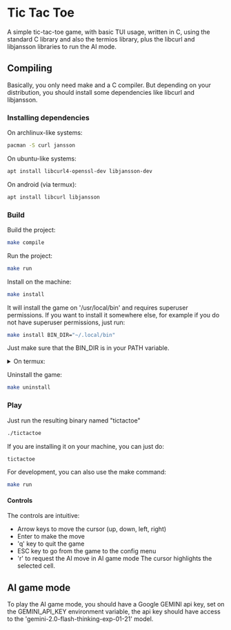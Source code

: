 # Tic Tac Toe
A simple tic-tac-toe game, with basic TUI usage, written in C, using the standard C library and also the termios library, plus the libcurl and libjansson libraries to run the AI mode.

## Compiling
Basically, you only need make and a C compiler. 
But depending on your distribution, you should install some dependencies like libcurl and libjansson.

### Installing dependencies 
On archlinux-like systems: 
```bash
pacman -S curl jansson
```

On ubuntu-like systems:
```bash
apt install libcurl4-openssl-dev libjansson-dev
```

On android (via termux):
```bash
apt install libcurl libjansson
```

### Build
Build the project:
```bash
make compile
```
Run the project:
```bash
make run
```
Install on the machine:
```bash
make install
```
It will install the game on '/usr/local/bin' and requires superuser permissions.
If you want to install it somewhere else, for example if you do not have superuser permissions, just run:
```bash
make install BIN_DIR="~/.local/bin"
```
Just make sure that the BIN_DIR is in your PATH variable.

<details>
<summary>On termux:</summary>

Due to the special arrangement of folders in termux, it can be installed in this way on the system:
```bash
make install BIN_DIR="/data/data/com.termux/files/usr/bin"
```
</details>

Uninstall the game:
```bash 
make uninstall
```
### Play
Just run the resulting binary named "tictactoe"
```bash
./tictactoe
```

If you are installing it on your machine, you can just do:
```bash
tictactoe
```

For development, you can also use the make command:
```bash
make run
```

#### Controls
The controls are intuitive:
 - Arrow keys to move the cursor (up, down, left, right)
 - Enter to make the move
 - 'q' key to quit the game
 - ESC key to go from the game to the config menu
 - 'r' to request the AI move in AI game mode 
The cursor highlights the selected cell.

## AI game mode 
To play the AI game mode, you should have a Google GEMINI api key, set on the GEMINI_API_KEY environment variable, the api key should have access to the 'gemini-2.0-flash-thinking-exp-01-21' model.
